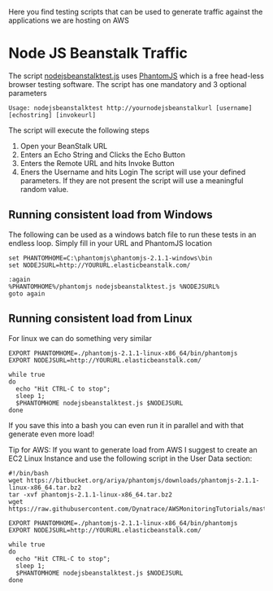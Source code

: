 Here you find testing scripts that can be used to generate traffic against the applications we are hosting on AWS

# Node JS Beanstalk Traffic
The script [nodejsbeanstalktest.js](/nodejsbeanstalktest.js) uses [PhantomJS](http://phantomjs.org/download.html) which is a free head-less browser testing software.
The script has one mandatory and 3 optional parameters
``` 
Usage: nodejsbeanstalktest http://yournodejsbeanstalkurl [username] [echostring] [invokeurl]
```
The script will execute the following steps
1. Open your BeanStalk URL
2. Enters an Echo String and Clicks the Echo Button
3. Enters the Remote URL and hits Invoke Button
4. Eners the Username and hits Login
The script will use your defined parameters. If they are not present the script will use a meaningful random value.

## Running consistent load from Windows
The following can be used as a windows batch file to run these tests in an endless loop. Simply fill in your URL and PhantomJS location
```
set PHANTOMHOME=C:\phantomjs\phantomjs-2.1.1-windows\bin
set NODEJSURL=http://YOURURL.elasticbeanstalk.com/

:again
%PHANTOMHOME%/phantomjs nodejsbeanstalktest.js %NODEJSURL%
goto again
```

## Running consistent load from Linux
For linux we can do something very similar
```
EXPORT PHANTOMHOME=./phantomjs-2.1.1-linux-x86_64/bin/phantomjs
EXPORT NODEJSURL=http://YOURURL.elasticbeanstalk.com/

while true
do
  echo "Hit CTRL-C to stop";
  sleep 1;
  $PHANTOMHOME nodejsbeanstalktest.js $NODEJSURL
done
```
If you save this into a bash you can even run it in parallel and with that generate even more load!

Tip for AWS:
If you want to generate load from AWS I suggest to create an EC2 Linux Instance and use the following script in the User Data section:
```
#!/bin/bash
wget https://bitbucket.org/ariya/phantomjs/downloads/phantomjs-2.1.1-linux-x86_64.tar.bz2
tar -xvf phantomjs-2.1.1-linux-x86_64.tar.bz2
wget https://raw.githubusercontent.com/Dynatrace/AWSMonitoringTutorials/master/TestingScripts/nodejsbeanstalktest.js

EXPORT PHANTOMHOME=./phantomjs-2.1.1-linux-x86_64/bin/phantomjs
EXPORT NODEJSURL=http://YOURURL.elasticbeanstalk.com/

while true
do
  echo "Hit CTRL-C to stop";
  sleep 1;
  $PHANTOMHOME nodejsbeanstalktest.js $NODEJSURL
done
``` 
